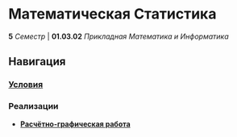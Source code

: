 # Математическая Статистика

**5** _Семестр_ | **01.03.02** _Прикладная Математика и Информатика_

## Навигация

### **[Условия](./Public/)**

### Реализации

- **[Расчётно-графическая работа](./Calculative-Graphical-Work/)**
